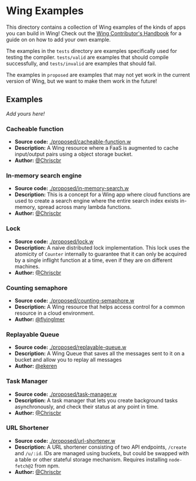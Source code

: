 # Wing Examples

This directory contains a collection of Wing examples of the kinds of apps you can build in Wing! Check out the [Wing Contributor's Handbook](../docs/06-contributors/docs#%EF%B8%8F-how-do-i-add-an-example) for a guide on on how to add your own example.

The examples in the `tests` directory are examples specifically used for testing the compiler. `tests/valid` are examples that should compile successfully, and `tests/invalid` are examples that should fail.

The examples in `proposed` are examples that may not yet work in the current version of Wing, but we want to make them work in the future!

## Examples

_Add yours here!_

### Cacheable function

* **Source code:** [./proposed/cacheable-function.w](./proposed/cacheable-function.w)
* **Description:** A Wing resource where a FaaS is augmented to cache input/output pairs using a object storage bucket.
* **Author:** [@Chriscbr](https://github.com/Chriscbr)

### In-memory search engine

* **Source code:** [./proposed/in-memory-search.w](./proposed/in-memory-search.w)
* **Description:** This is a concept for a Wing app where cloud functions are used to create a search engine where the entire search index exists in-memory, spread across many lambda functions.
* **Author:** [@Chriscbr](https://github.com/Chriscbr)

### Lock

* **Source code:** [./proposed/lock.w](./proposed/lock.w)
* **Description:** A naive distributed lock implementation. This lock uses the atomicity of `Counter` internally to guarantee that it can only be acquired by a single inflight function at a time, even if they are on different machines.
* **Author:** [@Chriscbr](https://github.com/Chriscbr)

### Counting semaphore

* **Source code:** [./proposed/counting-semaphore.w](./proposed/counting-semaphore.w)
* **Description:** A Wing resource that helps access control for a common resource in a cloud environment.
* **Author:** [@flyingImer](https://github.com/flyingImer)

### Replayable Queue

* **Source code:** [./proposed/replayable-queue.w](./proposed/replayable-queue.w)
* **Description:** A Wing Queue that saves all the messages sent to it on a bucket and allow you to replay all messages
* **Author:** [@ekeren](https://github.com/ekeren)

### Task Manager

* **Source code:** [./proposed/task-manager.w](./proposed/task-manager.w)
* **Description:** A task manager that lets you create background tasks asynchronously, and check their status at any point in time.
* **Author:** [@Chriscbr](https://github.com/Chriscbr)

### URL Shortener

* **Source code:** [./proposed/url-shortener.w](./proposed/url-shortener.w)
* **Description:** A URL shortener consisting of two API endpoints, `/create` and `/u/:id`. IDs are managed using buckets, but could be swapped with a table or other stateful storage mechanism. Requires installing `node-fetch@2` from npm.
* **Author:** [@Chriscbr](https://github.com/Chriscbr)

<!--

### Tweet queue

* **Source code:** [./tweet-queue.w](./tweet-queue.w)
* **Description:** This is a Wing app that lets you get a feed of Twitter search results into a queue. It works by periodically polling the freely available Twitter Standard Search API and sending all new tweets to the queue.
* **Author:** [@Octocat](https://github.com/octocat)

-->
